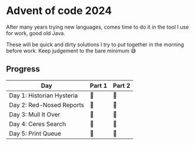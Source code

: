 # Advent of code 2024

After many years trying new languages, comes time to do it in the tool I use for work, good old Java.

These will be quick and dirty solutions I try to put together in the morning before work.
Keep judgement to the bare minimum 😅

## Progress

| Day                       | Part 1 | Part 2 |
|---------------------------|--------|--------|
| Day 1: Historian Hysteria | 🌟     | 🌟     |
| Day 2: Red-Nosed Reports  | 🌟     | 🌟     |
| Day 3: Mull It Over       | 🌟     | 🌟     |
| Day 4: Ceres Search       | 🌟     | 🌟     |
| Day 5: Print Queue        | 🌟     | 🌟     |